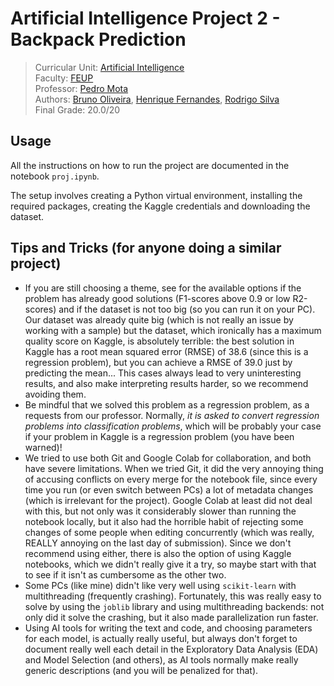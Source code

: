 # Artificial Intelligence Project 2 - Backpack Prediction

> Curricular Unit: [Artificial Intelligence](https://sigarra.up.pt/feup/en/UCURR_GERAL.FICHA_UC_VIEW?pv_ocorrencia_id=541894)<br>
> Faculty: [FEUP](https://sigarra.up.pt/feup/en/web_page.Inicial)<br>
> Professor: [Pedro Mota](https://sigarra.up.pt/feup/en/func_geral.formview?p_codigo=671784)<br>
> Authors: [Bruno Oliveira](https://github.com/Process-ing), [Henrique Fernandes](https://github.com/HenriqueSFernandes), [Rodrigo Silva](https://github.com/racoelhosilva)<br>
> Final Grade: 20.0/20<br>

## Usage

All the instructions on how to run the project are documented in the notebook `proj.ipynb`.

The setup involves creating a Python virtual environment, installing the required packages, creating the Kaggle credentials and downloading the dataset.

## Tips and Tricks (for anyone doing a similar project)

- If you are still choosing a theme, see for the available options if the problem has already good solutions (F1-scores above 0.9 or low R2-scores) and if the dataset is not too big (so you can run it on your PC). Our dataset was already quite big (which is not really an issue by working with a sample) but the dataset, which ironically has a maximum quality score on Kaggle, is absolutely terrible: the best solution in Kaggle has a root mean squared error (RMSE) of 38.6 (since this is a regression problem), but you can achieve a RMSE of 39.0 just by predicting the mean... This cases always lead to very uninteresting results, and also make interpreting results harder, so we recommend avoiding them.
- Be mindful that we solved this problem as a regression problem, as a requests from our professor. Normally, *it is asked to convert regression problems into classification problems*, which will be probably your case if your problem in Kaggle is a regression problem (you have been warned)!
- We tried to use both Git and Google Colab for collaboration, and both have severe limitations. When we tried Git, it did the very annoying thing of accusing conflicts on every merge for the notebook file, since every time you run (or even switch between PCs) a lot of metadata changes (which is irrelevant for the project). Google Colab at least did not deal with this, but not only was it considerably slower than running the notebook locally, but it also had the horrible habit of rejecting some changes of some people when editing concurrently (which was really, REALLY annoying on the last day of submission). Since we don't recommend using either, there is also the option of using Kaggle notebooks, which we didn't really give it a try, so maybe start with that to see if it isn't as cumbersome as the other two.
- Some PCs (like mine) didn't like very well using `scikit-learn` with multithreading (frequently crashing). Fortunately, this was really easy to solve by using the `joblib` library and using multithreading backends: not only did it solve the crashing, but it also made parallelization run faster.
- Using AI tools for writing the text and code, and choosing parameters for each model, is actually really useful, but always don't forget to document really well each detail in the Exploratory Data Analysis (EDA) and Model Selection (and others), as AI tools normally make really generic descriptions (and you will be penalized for that).